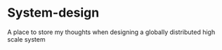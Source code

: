 # System-design
A place to store my thoughts when designing a globally distributed high scale system

